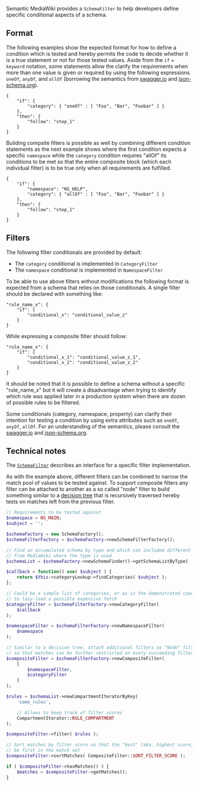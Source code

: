 Semantic MediaWiki provides a `SchemaFilter` to help developers define specific conditional aspects of a schema.

## Format

The following examples show the expected format for how to define a condition which is tested and hereby permits the code to decide whether it is a true statement or not for those tested values. Aside from the `if` + `keyword` notation, some statements allow the clarify the requirements when more than one value is given or required by using the following expressions `oneOf`, `anyOf`, and `allOf` (borrowing the semantics from  [swagger.io][swagger.io] and [json-schema.org][json-schema.org]).

```
{
	"if": {
		"category": { "oneOf" : [ "Foo", "Bar", "Foobar" ] }
	},
	"then": {
		"follow": "step_1"
	}
}
```

Building compsite filters is possible as well by combining different condition statements as the next example shows where the first condition expects a specific `namespace` while the `category` condition requires "allOf" its conditions to be met so that the entire composite block (which each individual filter) is to be true only when all requirements are fulfilled.

```
{
	"if": {
		"namespace": "NS_HELP",
		"category": { "allOf" : [ "Foo", "Bar", "Foobar" ] }
	},
	"then": {
		"follow": "step_1"
	}
}
```

## Filters

 The following filter conditionals are provided by default:

- The `category` conditional is implemented in `CategoryFilter`
- The `namespace` conditional is implemented in `NamespaceFilter`

To be able to use above filters without modifications the following format is expected from a schema that relies on those conditionals. A single filter should be declared with something like:

```
"rule_name_x": {
	"if": {
		"conditional_x": "conditional_value_z"
	}
}
```

While expressing a composite filter should follow:

```
"rule_name_x": {
	"if": {
		"conditional_x_1": "conditional_value_z_1",
		"conditional_x_2": "conditional_value_z_2"
	}
}
```

It should be noted that it is possible to define a schema without a specific "rule_name_x" but it will create a disadvantage when trying to identify which rule was applied later in a production system when there are dozen of possible rules to be filtered.

Some conditionals (category, namespace, property) can clarify their intention for testing a condition by using extra attributes such as `oneOf`, `anyOf`, `allOf`. For an understanding of the semantics, please consult the [swagger.io][swagger.io] and [json-schema.org][json-schema.org].

## Technical notes

The [`SchemaFilter`](https://github.com/SemanticMediaWiki/SemanticMediaWiki/blob/master/src/Schema/SchemaFilter.php) describes an interface for a specific filter implementation.

As with the example above, different filters can be combined to narrow the match pool of values to be tested against. To support composite filters any filter can be attached to another as a so called "node" filter to build something similar to a [decision tree][decision-tree] that is recursively traversed hereby tests on matches left from the previous filter.

```php
// Requirements to be tested against
$namespace = NS_MAIN;
$subject = '';

$schemaFactory = new SchemaFactory();
$schemaFilterFactory = $schemaFactory->newSchemaFilterFactory();

// Find an accumulated schema by type and which can included different pages
// from MediaWiki where the type is used
$schemaList = $schemaFactory->newSchemaFinder()->getSchemaListByType( 'SOME_SCHEMA' );

$callback = function() use( $subject ) {
	return $this->categoryLookup->findCategories( $subject );
};

// Could be a simple list of categories, or as in the demonstrated case a callback
// to lazy-load a possible expensive fetch
$categoryFilter = $schemaFilterFactory->newCategoryFilter(
	$callback
);

$namespaceFilter = $schemaFilterFactory->newNamespaceFilter(
	$namespace
);

// Similar to a decision tree, attach additional filters as "Node" filter
// so that matches can be further restricted on every succeeding filter
$compositeFilter = $schemaFilterFactory->newCompositeFilter(
	[
		$namespaceFilter,
		$categoryFilter
	]
);

$rules = $schemaList->newCompartmentIteratorByKey(
	'some_rules',

	// Allows to keep track of filter scores
	CompartmentIterator::RULE_COMPARTMENT
);

$compositeFilter->filter( $rules );

// Sort matches by filter score so that the "best" (aka. highest score) will be
// be first in the match set
$compositeFilter->sortMatches( CompositeFilter::SORT_FILTER_SCORE );

if ( $compositeFilter->hasMatches() ) {
	$matches = $compositeFilter->getMatches();
}
```

[swagger.io]: https://swagger.io/docs/specification/data-models/oneof-anyof-allof-not
[json-schema.org]: https://json-schema.org/understanding-json-schema/reference/combining.html
[decision-tree]: https://en.wikipedia.org/wiki/Decision_tree
